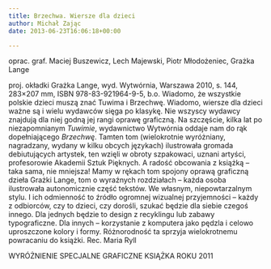```yaml
---
title: Brzechwa. Wiersze dla dzieci
author: Michał Zając
date: 2013-06-23T16:06:18+00:00

---
```

<div>
  <p>
     
  <p>
    oprac. graf. Maciej Buszewicz, Lech Majewski, Piotr Młodożeniec, Grażka Lange
  <p>
    proj. okładki Grażka Lange, wyd. Wytwórnia, Warszawa 2010, s. 144, 283&#215;207 mm, ISBN 978-83-921964-9-5, b.o.
  Wiadomo, że wszystkie polskie dzieci muszą znać Tuwima i Brzechwę. Wiadomo, wiersze dla dzieci ważne są i wielu wydawców sięga po klasykę. Nie wszyscy wydawcy znajdują dla niej godną jej rangi oprawę graficzną. Na szczęście, kilka lat po niezapomnianym <i>Tuwimie</i>, wydawnictwo Wytwórnia oddaje nam do rąk dopełniającego <i>Brzechwę</i>.
  Tamten tom (wielokrotnie wyróżniany, nagradzany, wydany w kilku obcych językach) ilustrowała gromada debiutujących artystek, ten wzięli w obroty szpakowaci, uznani artyści, profesorowie Akademii Sztuk Pięknych. A radość obcowania z książką – taka sama, nie mniejsza!
  Mamy w rękach tom spojony oprawą graficzną dzieła Grażki Lange, tom o wyraźnych rozdziałach – każda osoba ilustrowała autonomicznie część tekstów. We własnym, niepowtarzalnym stylu. I ich odmienność to źródło ogromnej wizualnej przyjemności – każdy z odbiorców, czy to dzieci, czy dorośli, szukać będzie dla siebie czegoś innego. Dla jednych będzie to design z recyklingu lub zabawy typograficzne. Dla innych – korzystanie z komputera jako pędzla i celowo uproszczone kolory i formy. Różnorodność ta sprzyja wielokrotnemu powracaniu do książki. Rec. Maria Ryll
  

 

WYRÓŻNIENIE SPECJALNE GRAFICZNE KSIĄŻKA ROKU 2011
